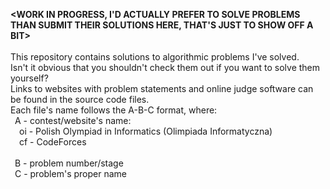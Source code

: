 **<WORK IN PROGRESS, I'D ACTUALLY PREFER TO SOLVE PROBLEMS THAN SUBMIT THEIR SOLUTIONS HERE, THAT'S JUST TO SHOW OFF A BIT>**<br><br>
This repository contains solutions to algorithmic problems I've solved.<br>
Isn't it obvious that you shouldn't check them out if you want to solve them yourself? <br>
Links to websites with problem statements and online judge software can be found in the source code files.<br>
Each file's name follows the A-B-C format, where:<br>
	&ensp;A - contest/website's name:<br>
		&ensp;&ensp;oi - Polish Olympiad in Informatics (Olimpiada Informatyczna)<br>
		&ensp;&ensp;cf - CodeForces<br>
		&ensp;&ensp;_<to be expanded>_<br>
	&ensp;B - problem number/stage<br>
	&ensp;C - problem's proper name<br>
